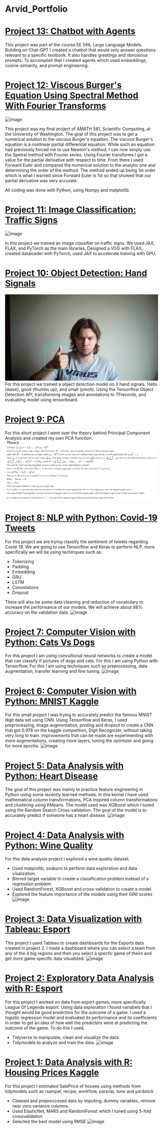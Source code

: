 # Arvid_Portfolio

# [Project 13: Chatbot with Agents](https://github.com/ArvidLev/ChatBot)
This project was part of the course EE 596, Large Language Models. Building on Chat-GPT I created a chatbot that would only answer questions relevant to a specific textbook. It also handles greetings and obnoxious prompts. To accomplish that I created agents which used embeddings, cosine-simiarity, and prompt engineering. 

# [Project 12: Viscous Burger's Equation Using Spectral Method With Fourier Transforms](https://github.com/ArvidLev/Viscous-Burger-s-Equation)
![image](https://github.com/ArvidLev/Arvid_Portfolio/assets/89865352/6fa6ea0f-4cbd-4be7-aa84-0054adc521d4)

This project was my final project of AMATH 581, Scientific Computing, at the University of Washington. The goal of this project was to get a numerical solution to the viscous Burger's equation. The viscous Burger's equation is a nonlinear partial differential equation. While such an equation had previously forced me to use Newton's method, I can now simply use the Spetral method with Fourier series. Using Fourier transforms I got a value for the partial derivative with respect to time. From there I used Forward Euler and compared the numerical solution to the analytic one and determining the order of the method. The method ended up being 1st order which is what I wanted since Forward Euler is 1st so that showed that our partial derivative was very accurate.

All coding was done with Python, using Numpy and matplotlib.

# [Project 11: Image Classification: Traffic Signs](https://github.com/ArvidLev/TrafficSignFlax)
![image](https://github.com/ArvidLev/TrafficSignFlax/assets/89865352/d3050b1c-a095-4dbd-add3-643ce9e4e09a)

In this project we trained an image classifier on traffic signs. We used JAX, FLAX, and PyTorch as the main libraries. Designed a VGG with FLAX, created dataloader with PyTorch, used JAX to accelerate training with GPU.
# [Project 10: Object Detection: Hand Signals](https://github.com/ArvidLev/ObjectDetectionHands)
![image](https://github.com/ArvidLev/Arvid_Portfolio/blob/main/image/thumbsup.png)
For this project we trained a object detection model on 3 hand signals. Hello (wave), good (thumbs up), and small (pinch). Using the Tensorflow Object Detection API, transforming images and annotations to TFrecords, and evaluating model using tensorboard.
# [Project 9: PCA](https://github.com/ArvidLev/PCA)
For this short project I went over the theory behind Principal Component Analysis and created my own PCA function.
![image](https://github.com/ArvidLev/Arvid_Portfolio/blob/main/image/PCA_PCA.ipynb%20at%20main%20%C2%B7%20ArvidLev_PCA%20%C2%B7%20GitHub.png)
# [Project 8: NLP with Python: Covid-19 Tweets](https://www.kaggle.com/arvidlevander/covid-19-nlp)
For this project we are trying classify the sentiment of tweets regarding Covid-19. 
We are going to use Tensorflow and Keras to perform NLP, more specifically we will be using techinques such as:
 - Tokenizing
 - Padding
 - Embedding
 - GRU
 - LSTM
 - Convolutions
 - Dropout

There will also be some data cleaning and reduction of vocabulary to increase the performance of our models.
We will achieve about 88% accuracy on the validation data.
![image](https://user-images.githubusercontent.com/89865352/140621655-215be6ff-cfb7-4de1-a56e-6fb58502a973.png)
# [Project 7: Computer Vision with Python: Cats Vs Dogs](https://github.com/ArvidLev/CatVSDogs)
For this project I am using convultional neural networks to create a model that can classify if pictures of dogs and cats. For this I am using Python with Tensorflow. For this I am using techniques such as preprocessing, data augmentation, transfer learning and fine tuning.
![image](https://user-images.githubusercontent.com/89865352/139783326-d8285333-320c-4fb6-b789-03826510f5df.png)

# [Project 6: Computer Vision with Python: MNIST Kaggle](https://github.com/ArvidLev/MNIST-Kaggle)
For this small project I was trying to accurately predict the famous MNIST digit data set using CNN. Using Tensorflow and Keras, I used preprocessing, image augmentation, pooling and dropout to create a CNN that got 0.978 on the kaggle competition, Digit Recognizer, without taking very long to train. Improvements that can be made are experimenting with more augmentations, creating more layers, tuning the optimizer and going for more epochs.
![image](https://user-images.githubusercontent.com/89865352/148129154-df21ce85-e3d4-44f0-a82a-481cfc653ad5.png)

# [Project 5: Data Analysis with Python: Heart Disease](https://www.kaggle.com/arvidlevander/heartdisease)
The goal of this project was mainly to practice feature engineering in Python using some recently learned methods.
In this kernel I have used mathematical column transformations, PCA inspired column transformations and clustering using KMeans. 
The model used was XGBoost which I tuned using the Random Search Cross-validation. 
The goal of the model is to accurately predict if someone has a heart disease.
![image](https://user-images.githubusercontent.com/89865352/148130603-df4fa485-8fa0-44c8-8d62-1716a2d08610.png)

# [Project 4: Data Analysis with Python: Wine Quality](https://github.com/ArvidLev/WineQuality)
For this data analysis project I explored a wine quality dataset.
  - Used matplotlib, seaborn to perform data exploration and data visalization.
  - Binned target variable to create a classification problem instead of a regression problem
  - Used RandomForest, XGBoost and cross-validation to create a model.
  - Explored the feature importance of the models using their GINI scores
 ![image](https://user-images.githubusercontent.com/89865352/148273477-b379a907-745d-4445-b5da-a7db764046b0.png)

# [Project 3: Data Visualization with Tableau: Esport](https://public.tableau.com/views/Book1_16332383257090/Dashboard1?:language=en-US&publish=yes&:display_count=n&:origin=viz_share_link)
This project I used Tableau to create dashboards for the Esports data created in project 2. I made a dashboard where you can select a team from any of the 4 big regions and then you select a specfic game of theirs and get more game specific data visualized.
![image](https://user-images.githubusercontent.com/89865352/148276393-d9f5aca3-984b-4109-b99b-f7ea286eb1a1.png)


# [Project 2: Exploratory Data Analysis with R: Esport](https://github.com/ArvidLev/LeagueOfLegends.git)
For this project I worked on data from esport games, more specifically League Of Legends esport.
Using data exploration I found variabels that I thought would be good predictors for the outcome of a game.
I used a logistic regression model and evaluated its performance and its coefficients in order to get an idea of how well the predictors were at predicting the outcome of the game.
To do this I used,
* Tidyverse to manipulate, clean and visualize the data.
* Tidymodels to analyze and train the data.
![image](https://user-images.githubusercontent.com/89865352/148274962-fbff3140-2c66-40fb-8a18-76da445aebb6.png)


# [Project 1: Data Analysis with R: Housing Prices Kaggle](https://github.com/ArvidLev/Housing_SalePrice_Kaggle)
For this project I estimated SalePrice of houses using methods from tidymodels such as rsampel, recipe, workflow, parsnip, tune and yardstick.
* Cleaned and preproccesed data by imputing, dummy variables, remove near zero variance columns.
* Used ElasticNet, MARS and RandomForest which I tuned using 5-fold crossvalidation
* Selected the best model using RMSE
![image](https://user-images.githubusercontent.com/89865352/148275547-6cebb49d-78ed-42fb-93a4-055885fc542c.png)

